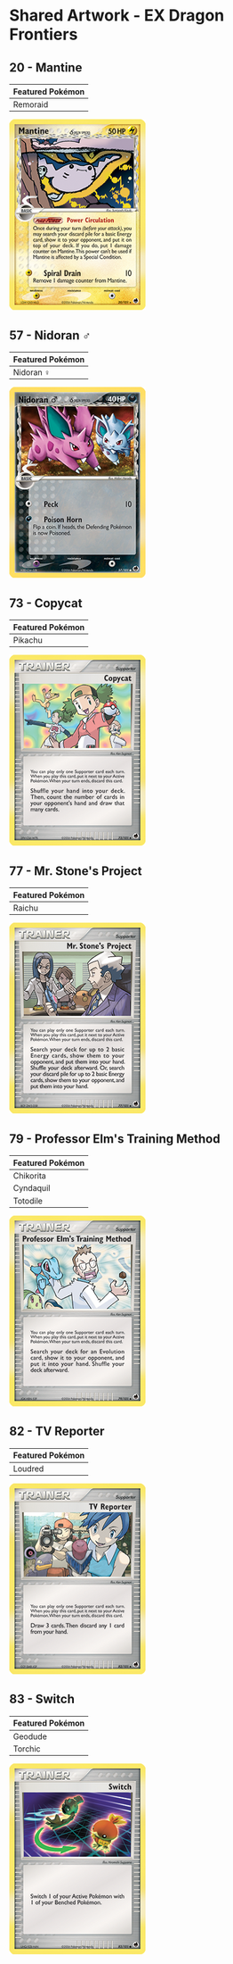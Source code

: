 # Shared Artwork - EX Dragon Frontiers

## 20 - Mantine

|Featured Pokémon|
|:--|
|Remoraid

![Mantine](/images/SharedArtwork/exdragonfrontiers-20.png)

## 57 - Nidoran ♂

|Featured Pokémon|
|:--|
|Nidoran ♀

![Nidoran ♂](/images/SharedArtwork/exdragonfrontiers-57.png)

## 73 - Copycat

|Featured Pokémon|
|:--|
|Pikachu

![Copycat](/images/SharedArtwork/exdragonfrontiers-73.png)

## 77 - Mr. Stone's Project

|Featured Pokémon|
|:--|
|Raichu

![Mr. Stone's Project](/images/SharedArtwork/exdragonfrontiers-77.png)

## 79 - Professor Elm's Training Method

|Featured Pokémon|
|:--|
|Chikorita
|Cyndaquil
|Totodile

![Professor Elm's Training Method](/images/SharedArtwork/exdragonfrontiers-79.png)

## 82 - TV Reporter

|Featured Pokémon|
|:--|
|Loudred

![TV Reporter](/images/SharedArtwork/exdragonfrontiers-82.png)

## 83 - Switch

|Featured Pokémon|
|:--|
|Geodude
|Torchic

![Switch](/images/SharedArtwork/exdragonfrontiers-83.png)